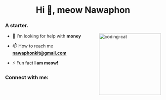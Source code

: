 <h1 align="center">Hi 👋, meow Nawaphon</h1>
<h3>A starter.</h3>

<img align="right" alt="coding-cat" width="200" src="https://media.tenor.com/GiUbb4qg_vwAAAAM/csharp-cat-programmer.gif">

- 🤝 I’m looking for help with **money**

- 📫 How to reach me **nawaphonkit@gmail.com**

- ⚡ Fun fact **I am meow!**

<h3 align="left">Connect with me:</h3>
<p align="left">
</p>

<!--![WakaTime stats](https://github-readme-stats.vercel.app/api/wakatime?username=banana_meow&range=last_7_days&hide_title=true&layout=compact)-->
